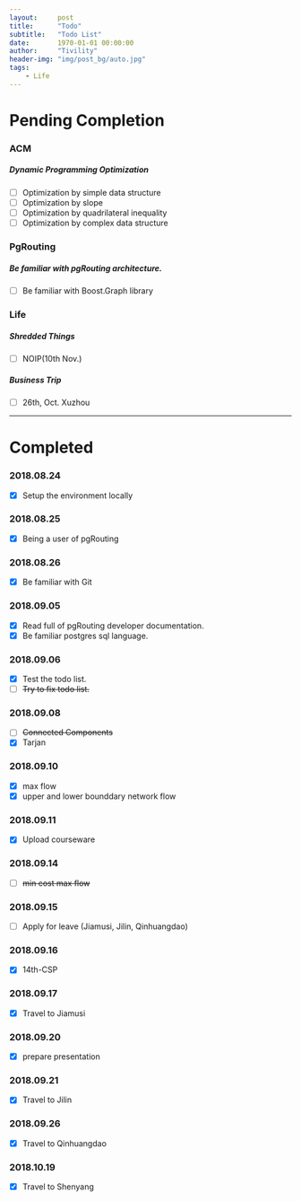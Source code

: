 ```yaml
---
layout:     post
title:      "Todo"
subtitle:   "Todo List"
date:       1970-01-01 00:00:00
author:     "Tivility"
header-img: "img/post_bg/auto.jpg"
tags:
    - Life
---
```


# Pending Completion

### ACM

##### Dynamic Programming Optimization
  - [ ]  Optimization by simple data structure
  - [ ]  Optimization by slope
  - [ ]  Optimization by quadrilateral inequality
  - [ ]  Optimization by complex data structure
  
### PgRouting

##### Be familiar with pgRouting architecture.
  - [ ]  Be familiar with Boost.Graph library 

### Life

##### Shredded Things
  - [ ] NOIP(10th Nov.)

##### Business Trip
  - [ ] 26th, Oct. Xuzhou

---

# Completed

### 2018.08.24
  - [x]  Setup the environment locally

 
### 2018.08.25
  - [x]  Being a user of pgRouting

### 2018.08.26
  - [x]  Be familiar with Git

### 2018.09.05
  - [x]  Read full of pgRouting developer documentation.
  - [x]  Be familiar postgres sql language.
 
### 2018.09.06
  - [x]  Test the todo list.
  - [ ]  ~~Try to fix todo list.~~

### 2018.09.08
  - [ ]  ~~Connected Components~~
  - [x]  Tarjan

### 2018.09.10
  - [x]  max flow
  - [x]  upper and lower bounddary network flow
  
### 2018.09.11
  - [x] Upload courseware
  
### 2018.09.14
  - [ ]  ~~min cost max flow~~
  
### 2018.09.15
  - [ ]  Apply for leave (Jiamusi, Jilin, Qinhuangdao)
  
### 2018.09.16
  - [x]  14th-CSP
  
### 2018.09.17
  - [x]  Travel to Jiamusi

### 2018.09.20
  - [x] prepare presentation
  
### 2018.09.21
  - [x] Travel to Jilin
  
### 2018.09.26
  - [x] Travel to Qinhuangdao

### 2018.10.19
  - [x] Travel to Shenyang